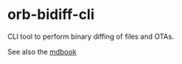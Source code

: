 # orb-bidiff-cli

CLI tool to perform binary diffing of files and OTAs.

See also the [mdbook][mdbook]

[mdbook]: worldcoin.github.io/orb-software/ota/binary-diffing.html
